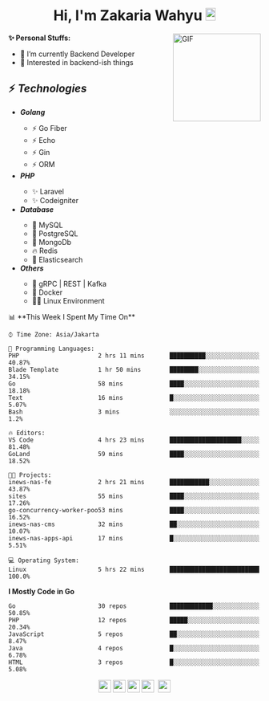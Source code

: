 <h1 align="center">Hi, I'm Zakaria Wahyu <img src="https://github.com/TheDudeThatCode/TheDudeThatCode/blob/master/Assets/Hi.gif" width="20px" height="25px"></h1>

<img align="right" alt="GIF" height="175px" src="https://www.nayakapratama.co.id/wp-content/uploads/2019/07/Website-Maintenance.gif" />

**✨ Personal Stuffs:**
- 🔭 I’m currently Backend Developer
- 🌱 Interested in backend-ish things

<h2>⚡ <i>Technologies</i></h2>
<ul>
<li><strong><i>Golang</i></strong></li>
  <ul>
    <li>⚡ Go Fiber</li>
    <li>⚡ Echo</li>
    <li>⚡ Gin</li>
    <li>⚡ ORM</li>
  </ul>
<li><strong><i>PHP</i></strong></li>
  <ul>
    <li>✨ Laravel</li>
    <li>✨ Codeigniter</li>
  </ul>
<li><strong><i>Database</i></strong></li>
  <ul>
    <li>🐬 MySQL</li>
    <li>🐘 PostgreSQL</li>
    <li>🍃 MongoDb</li>
    <li>🔥 Redis</li>
    <li>🔎 Elasticsearch</li>
  </ul>
  <li><strong><i>Others</i></strong></li>
  <ul>
    <li>💫 gRPC | REST | Kafka</li>
    <li>🐳 Docker</li>
    <li>👨‍💻 Linux Environment</li>
  </ul>
</ul>
<!--START_SECTION:waka-->
📊 **This Week I Spent My Time On** 

```text
⌚︎ Time Zone: Asia/Jakarta

💬 Programming Languages: 
PHP                      2 hrs 11 mins       ██████████░░░░░░░░░░░░░░░   40.87% 
Blade Template           1 hr 50 mins        ████████░░░░░░░░░░░░░░░░░   34.15% 
Go                       58 mins             ████░░░░░░░░░░░░░░░░░░░░░   18.18% 
Text                     16 mins             █░░░░░░░░░░░░░░░░░░░░░░░░   5.07% 
Bash                     3 mins              ░░░░░░░░░░░░░░░░░░░░░░░░░   1.2%

🔥 Editors: 
VS Code                  4 hrs 23 mins       ████████████████████░░░░░   81.48% 
GoLand                   59 mins             ████░░░░░░░░░░░░░░░░░░░░░   18.52%

🐱‍💻 Projects: 
inews-nas-fe             2 hrs 21 mins       ███████████░░░░░░░░░░░░░░   43.87% 
sites                    55 mins             ████░░░░░░░░░░░░░░░░░░░░░   17.26% 
go-concurrency-worker-poo53 mins             ████░░░░░░░░░░░░░░░░░░░░░   16.52% 
inews-nas-cms            32 mins             ██░░░░░░░░░░░░░░░░░░░░░░░   10.07% 
inews-nas-apps-api       17 mins             █░░░░░░░░░░░░░░░░░░░░░░░░   5.51%

💻 Operating System: 
Linux                    5 hrs 22 mins       █████████████████████████   100.0%

```

**I Mostly Code in Go** 

```text
Go                       30 repos            ████████████░░░░░░░░░░░░░   50.85% 
PHP                      12 repos            █████░░░░░░░░░░░░░░░░░░░░   20.34% 
JavaScript               5 repos             ██░░░░░░░░░░░░░░░░░░░░░░░   8.47% 
Java                     4 repos             █░░░░░░░░░░░░░░░░░░░░░░░░   6.78% 
HTML                     3 repos             █░░░░░░░░░░░░░░░░░░░░░░░░   5.08%

```



<!--END_SECTION:waka-->

<p align="center">
<a href="https://www.linkedin.com/in/zakariawahyu" target="_blank"><img src="https://img.shields.io/badge/linkedin-%230077B5.svg?&style=for-the-badge&logo=linkedin&logoColor=white" height=25></a>
<a href="https://medium.com/@zakariawahyu" target="_blank"><img src="https://img.shields.io/badge/Medium-12100E?style=for-the-badge&logo=medium&logoColor=white" height=25></a>
<a href="https://medium.com/@zakariawahyu" target="_blank"><img src="https://img.shields.io/badge/Portfolio-2300843e?style=for-the-badge&logo=About.me&logoColor=white" height=25></a>
<a href="https://www.twitter.com/_zakariawahyu" target="_blank"><img src="https://img.shields.io/badge/twitter-%231DA1F2.svg?&style=for-the-badge&logo=twitter&logoColor=white" height=25></a> 
<a href="https://www.instagram.com/_zakariawahyu" target="_blank"><img src="https://img.shields.io/badge/instagram-%23E4405F.svg?&style=for-the-badge&logo=instagram&logoColor=white" height=25></a>

